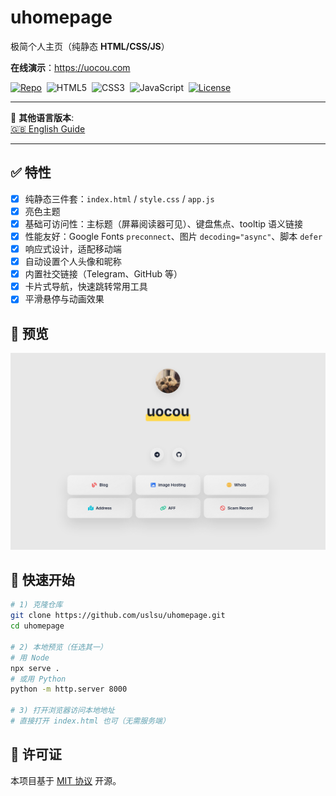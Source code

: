 # uhomepage

极简个人主页（纯静态 **HTML/CSS/JS**）

**在线演示**：https://uocou.com

<p>
  <a href="https://github.com/uslsu/uhomepage"><img src="https://img.shields.io/badge/GitHub-uslsu/uhomepage-24292e?logo=github&labelColor=181717&logoColor=white" alt="Repo"></a>&nbsp;
  <img src="https://img.shields.io/badge/HTML5-E34F26?logo=html5&logoColor=white" alt="HTML5">&nbsp;
  <img src="https://img.shields.io/badge/CSS3-1572B6?logo=css3&logoColor=white" alt="CSS3">&nbsp;
  <img src="https://img.shields.io/badge/JavaScript-F7DF1E?logo=javascript&logoColor=black" alt="JavaScript">&nbsp;
  <a href="./LICENSE"><img src="https://img.shields.io/badge/License-MIT-blue.svg" alt="License"></a>
</p>

---

📖 **其他语言版本**:  
[🇬🇧 English Guide](./README.md)

---

## ✅ 特性
- [x] 纯静态三件套：`index.html` / `style.css` / `app.js`
- [x] 亮色主题
- [x] 基础可访问性：主标题（屏幕阅读器可见）、键盘焦点、tooltip 语义链接
- [x] 性能友好：Google Fonts `preconnect`、图片 `decoding="async"`、脚本 `defer`
- [x] 响应式设计，适配移动端
- [x] 自动设置个人头像和昵称
- [x] 内置社交链接（Telegram、GitHub 等）
- [x] 卡片式导航，快速跳转常用工具
- [x] 平滑悬停与动画效果

## 🔎 预览
![预览图](/preview.png)

## 🚀 快速开始

```bash
# 1) 克隆仓库
git clone https://github.com/uslsu/uhomepage.git
cd uhomepage

# 2) 本地预览（任选其一）
# 用 Node
npx serve .
# 或用 Python
python -m http.server 8000

# 3) 打开浏览器访问本地地址
# 直接打开 index.html 也可（无需服务端）
```

## 📜 许可证
本项目基于 [MIT 协议](./LICENSE) 开源。
